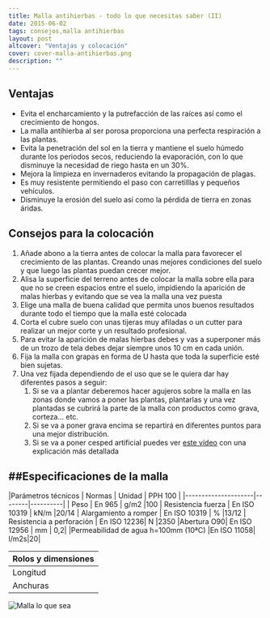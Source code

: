 ```yaml
---
title: Malla antihierbas - todo lo que necesitas saber (II)
date: 2015-06-02
tags: consejos,malla antihierbas
layout: post
altcover: "Ventajas y colocación"
cover: cover-malla-antihierbas.png
description: ""
---
```

Ventajas
--------

-	Evita el encharcamiento y la putrefacción de las raíces así como el crecimiento de hongos.
-	La malla antihierba al ser porosa proporciona una perfecta respiración a las plantas.
-	Evita la penetración del sol en la tierra y mantiene el suelo húmedo durante los periodos secos, reduciendo la evaporación, con lo que disminuye la necesidad de riego hasta en un 30%.
-	Mejora la limpieza en invernaderos evitando la propagación de plagas.
-	Es muy resistente permitiendo el paso con carretilllas y pequeños vehículos.
-	Disminuye la erosión del suelo así como la pérdida de tierra en zonas áridas.

Consejos para la colocación
---------------------------

1.	Añade abono a la tierra antes de colocar la malla para favorecer el crecimiento de las plantas. Creando unas mejores condiciones del suelo y que luego las plantas puedan crecer mejor.
2.	Alisa la superficie del terreno antes de colocar la malla sobre ella para que no se creen espacios entre el suelo, impidiendo la aparición de malas hierbas y evitando que se vea la malla una vez puesta
3.	Elige una malla de buena calidad que permita unos buenos resultados durante todo el tiempo que la malla esté colocada
4.	Corta el cubre suelo con unas tijeras muy afiladas o un cutter para realizar un mejor corte y un resultado profesional.
5.	Para evitar la aparición de malas hierbas debes y vas a superponer más de un trozo de tela debes dejar siempre unos 10 cm en cada unión.
6.	Fija la malla con grapas en forma de U hasta que toda la superficie esté bien sujetas.
7.	Una vez fijada dependiendo de el uso que se le quiera dar hay diferentes pasos a seguir:
	1.	Si se va a plantar deberemos hacer agujeros sobre la malla en las zonas donde vamos a poner las plantas, plantarlas y una vez plantadas se cubrirá la parte de la malla con productos como grava, corteza... etc.
	2.	Si se va a poner grava encima se repartirá en diferentes puntos para una mejor distribución.
	3.	Si se va a poner cesped artificial puedes ver [este vídeo](http://www.youtube.com/watch?v=iK5ncHhOrlE) con una explicación más detallada

##Especificaciones de la malla
------------------------------


|Parámetros técnicos | Normas    | Unidad | PPH 100 |
|---------------------|--------|----------|
| Peso            | En 965    | g/m2      |100
| Resistencia fuerza | En ISO 10319 | kN/m |20/14
| Alargamiento a romper | En ISO 10319 | %   |13/12
| Resistencia a perforación | En ISO 12236| N  |2350
|Abertura O90| En ISO 12956 | mm | 0,2|
|Permeabilidad de agua h=100mm (10ªC) |En ISO 11058| l/m2s|20|

|Rolos y dimensiones|
|--------------------|
|Longitud|100 metros|
|Anchuras|100cm,210cm,330cm,525cm|


![Malla lo que sea](malla-muestra.jpg)
